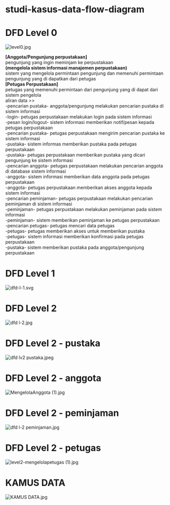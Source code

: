 # studi-kasus-data-flow-diagram

# DFD Level 0
 ![level0.jpg](img/level0.jpeg)

 <B>[Anggota/Pengunjung perpustakaan]</b> 
 <br>
    pengunjung yang ingin meminjam ke perpustakaan
 <br>
 <b>(mengelola sistem informasi manajemen perpustakaan)</b> 
 <br>
    sistem yang mengelola permintaan pengunjung dan memenuhi permintaan pengunjung yang di dapatkan dari petugas 
 <br>
 <b>[Petugas Perpustakaan]</b>
 <br>
    petugas yang memenuhi permintaan dari pengunjung yang di dapat dari sistem pengelola
 <br>
 aliran data >>
 <br>
  -pencarian pustaka- anggota/pengunjung melakukan pencarian pustaka di sistem informasi 
 <br>
  -login- petugas perpustakaan melakukan login pada sistem informasi
 <br>
  -pesan login/logout- sistem informasi memberikan notif/pesan kepada petugas perpustakaan
  <br>
  -pencarian pustaka- petugas perpustakaan mengirim pencarian pustaka ke sistem informasi
  <br>
  -pustaka- sistem informas memberikan pustaka pada petugas perpustakaan
  <br>
  -pustaka- petugas perpustakaan memberikan pustaka yang dicari pengunjung ke sistem informasi
  <br>
  -pencarian anggota- petugas perpustakaan melakukan pencarian anggota di database sistem informasi 
  <br>
  -anggota- sistem informasi memberikan data anggota pada petugas perpustakaan 
  <br>
  -anggota- petugas perpustakaan memberikan akses anggota kepada sistem informasi 
  <br>
  -pencarian peminjaman- petugas perpustakaan melakukan pencarian peminjaman di sistem informasi
  <br>
  -peminjaman- petugas perpustakaan melakukan peminjaman pada sistem informasi 
   <br>
  -peminjaman- sistem memberikan peminjaman ke petugas perpustakaan 
  <br>
  -pencarian petugas- petugas mencari data petugas 
  <br>
  -petugas- petugas memberikan akses untuk memberikan pustaka
  <br>
  -petugas- sistem informasi memberikan konfirmasi pada petugas perpustakaan 
  <br>
  -pustaka- sistem memberikan pustaka pada anggota/pengunjung perpustakaan 


# DFD Level 1
 ![dfd-l-1.svg](img/dfd%20l-1.svg)


# DFD Level 2
 ![dfd l-2.jpg](img/dfd%20level%202.jpg)


# DFD Level 2 - pustaka
 ![dfd lv2 pustaka.jpeg](img/dfd%20lv2%20pustaka.jpeg)


 # DFD Level 2 - anggota
 ![MengelolaAnggota (1).jpg](img/MengelolaAnggota%20(1).jpg)


 # DFD Level 2 - peminjaman
 ![dfd l-2 peminjaman.jpg](img/dfd%20l-2%20peminjaman.jpg)


 # DFD Level 2 - petugas
 ![level2-mengelolapetugas (1).jpg](img/level2-mengelolapetugas%20(1).jpg)


 # KAMUS DATA
 ![KAMUS DATA.jpg](img/KAMUS%20DATA.jpg)